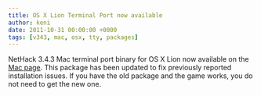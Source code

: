 ```yaml
---
title: OS X Lion Terminal Port now available
author: keni
date: 2011-10-31 00:00:00 +0000
tags: [v343, mac, osx, tty, packages]
---
```

NetHack 3.4.3 Mac terminal port binary for OS X Lion now available on the [Mac page][343-download-mac].  This package has been updated to fix previously reported installation issues.  If you have the old package and the game works, you do not need to get the new one.

[343-download-mac]: {{site.baseurl}}/v343/downloads.html#mac-os-x

